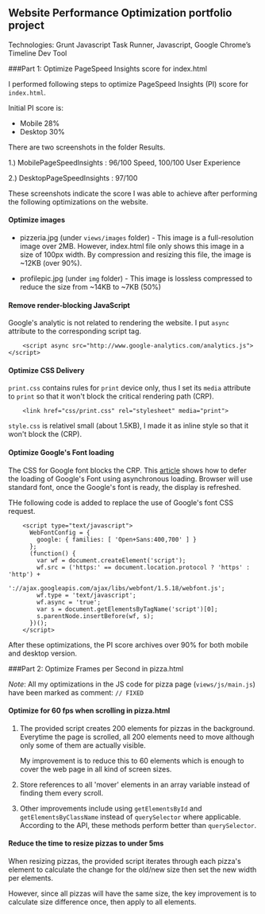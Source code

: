 ## Website Performance Optimization portfolio project

Technologies: Grunt Javascript Task Runner, Javascript, Google Chrome’s Timeline Dev Tool

###Part 1: Optimize PageSpeed Insights score for index.html

I performed following steps to optimize PageSpeed Insights (PI) score for `index.html`.


Initial PI score is:

- Mobile 28%
- Desktop 30%

There are two screenshots in the folder Results.

1.) MobilePageSpeedInsights : 96/100 Speed, 100/100 User Experience

2.) DesktopPageSpeedInsights : 97/100 

These screenshots indicate the score I was able to achieve after performing the following optimizations on the website. 


#### Optimize images

* pizzeria.jpg (under `views/images` folder) - This image is a full-resolution image over 2MB.
However, index.html file only shows this image in a size of 100px width.
By compression and resizing this file, the image is ~12KB (over 90%).

* profilepic.jpg (under `img` folder) - This image is lossless compressed to reduce the size from ~14KB to ~7KB (50%)

#### Remove render-blocking JavaScript

Google's analytic is not related to rendering the website. I put `async` attribute to the corresponding script tag.

```
	<script async src="http://www.google-analytics.com/analytics.js"></script>
```

#### Optimize CSS Delivery

`print.css` contains rules for `print` device only, thus I set its `media` attribute to `print` so that it won't block the critical rendering path (CRP).

```
    <link href="css/print.css" rel="stylesheet" media="print">
```

`style.css` is relativel small (about 1.5KB), I made it as inline style so that it won't block the (CRP).

#### Optimize Google's Font loading

The CSS for Google font blocks the CRP. This [article](https://www.lockedowndesign.com/load-google-fonts-asynchronously-for-page-speed) shows how to defer the loading of Google's Font using asynchronous loading. Browser will use standard font, once the Google's font is ready, the display is refreshed.

THe following code is added to replace the use of Google's font CSS request.

```
    <script type="text/javascript">
      WebFontConfig = {
        google: { families: [ 'Open+Sans:400,700' ] }
      };
      (function() {
        var wf = document.createElement('script');
        wf.src = ('https:' == document.location.protocol ? 'https' : 'http') +
          '://ajax.googleapis.com/ajax/libs/webfont/1.5.18/webfont.js';
        wf.type = 'text/javascript';
        wf.async = 'true';
        var s = document.getElementsByTagName('script')[0];
        s.parentNode.insertBefore(wf, s);
      })();
    </script>
```

After these optimizations, the PI score archives over 90% for both mobile and desktop version.


###Part 2: Optimize Frames per Second in pizza.html

*Note*: All my optimizations in the JS code for pizza page (`views/js/main.js`) have been marked as comment: `// FIXED`

#### Optimize for 60 fps when scrolling in pizza.html

1. The provided script creates 200 elements for pizzas in the background. Everytime the page is scrolled, all 200 elements need to move although only some of them are actually visible.

	My improvement is to reduce this to 60 elements which is enough to cover the web page in all kind of screen sizes.

2. Store references to all 'mover' elements in an array variable instead of finding them every scroll.

3. Other improvements include using `getElementsById` and `getElementsByClassName` instead of `querySelector` where applicable. According to the API, these methods perform better than `querySelector`.


#### Reduce the time to resize pizzas to under 5ms

When resizing pizzas, the provided script iterates through each pizza's element to calculate the change for the old/new size then set the new width per elements.

However, since all pizzas will have the same size, the key improvement is to calculate size difference once, then apply to all elements.

